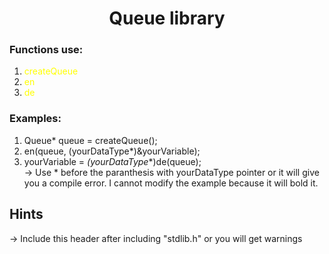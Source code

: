 <h1 align = "center">Queue library</h1>

<h3>Functions use:</h3>


1. <span style = "color: yellow;">createQueue</span>
2. <span style = "color: yellow;">en</span>
3. <span style = "color: yellow;">de</span>


<h3>Examples: </h3>

1. Queue* queue = createQueue();
2. en(queue, (yourDataType*)&yourVariable);
3. yourVariable = *(yourDataType**)de(queue);  
-> Use * before the paranthesis with yourDataType pointer or it will give you a compile error. I cannot modify the example because it will bold it.

<h2>Hints</h2>
  -> Include this header after including "stdlib.h" or you will get warnings

